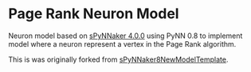 # Page Rank Neuron Model

Neuron model based on 
[sPyNNaker 4.0.0](https://github.com/SpiNNakerManchester/sPyNNaker/tree/4.0.0) 
using PyNN 0.8 to implement model where a neuron represent a vertex in the Page 
Rank algorithm.

This is was originally forked from [sPyNNaker8NewModelTemplate](https://github.com/SpiNNakerManchester/sPyNNaker8NewModelTemplate).